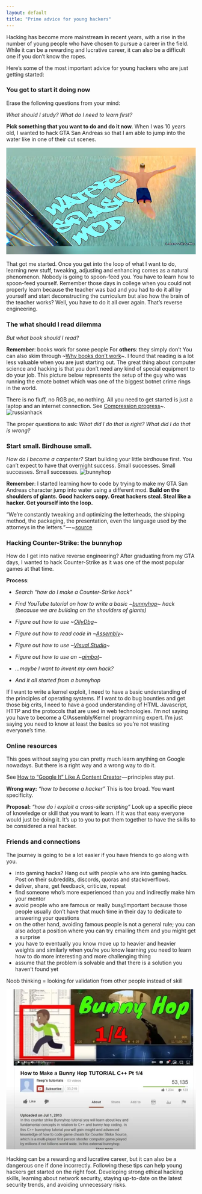 ```yaml
---
layout: default
title: "Prime advice for young hackers"
---
```

Hacking has become more mainstream in recent years, with a rise in the number of young people who have chosen to pursue a career in the field. While it can be a rewarding and lucrative career, it can also be a difficult one if you don’t know the ropes. 

Here’s some of the most important advice for young hackers who are just getting started:

### You got to start it doing now
Erase the following questions from your mind:

*What should I study?*
*What do I need to learn first?*

**Pick something that you want to do and do it now.**
When I was 10 years old, I wanted to hack GTA San Andreas so that I am able to jump into the water like in one of their cut scenes.

![jumping into water hack in GTA Sand Andreas](image/../../../images/1*wU5BSgmSn4zLVre-GdHHig.png)

That got me started. Once you get into the loop of what I want to do, learning new stuff, tweaking, adjusting and enhancing comes as a natural phenomenon.
Nobody is going to spoon-feed you.
You have to learn how to spoon-feed yourself.
Remember those days in college when you could not properly learn because the teacher was bad and you had to do it all by yourself and start deconstructing the curriculum but also how the brain of the teacher works?
Well, you have to do it all over again. That’s reverse engineering.

### The what should I read dilemma

*But what book should I read?*

**Remember**: books work for some people
For **others**: they simply don’t
You can also skim through ~[Why books don’t work](https://andymatuschak.org/books/)~.
I found that reading is a lot less valuable when you are just starting out.
The great thing about computer science and hacking is that you don’t need any kind of special equipment to do your job.
This picture below represents the setup of the guy who was running the emote botnet which was one of the biggest botnet crime rings in the world.

There is no fluff, no RGB pc, no nothing. All you need to get started is just a laptop and an internet connection.
See [Compression progress](https://www.researchgate.net/publication/23683623_Driven_by_Compression_Progress_A_Simple_Principle_Explains_Essential_Aspects_of_Subjective_Beauty_Novelty_Surprise_Interestingness_Attention_Curiosity_Creativity_Art_Science_Music_Jokes)~.
![russianhack](image/../../../images/russianhack.png)


The proper questions to ask:
*What did I do that is right?*
*What did I do that is wrong?*

### Start small. Birdhouse small.
*How do I become a carpenter?*
Start building your little birdhouse first.
You can’t expect to have that overnight success.
Small successes.
Small successes.
Small successes.
![bunnyhop](image/../../..images/bunnyhop.png)

**Remember**: I started learning how to code by trying to make my GTA San Andreas character jump into water using a different mod.
**Build on the shoulders of giants. Good hackers copy. Great hackers steal. Steal like a hacker. Get yourself into the loop.**

>
“We’re constantly tweaking and optimizing the letterheads, the shipping method, the packaging, the presentation, even the language used by the attorneys in the letters.” — ~[source](https://entrepreneurshandbook.co/this-is-what-it-takes-to-go-from-0-to-1-million-in-less-than-one-year-7ac31bc39eef?gi=a04bae9c8f9a)

### Hacking Counter-Strike: the bunnyhop
How do I get into native reverse engineering?
After graduating from my GTA days, I wanted to hack Counter-Strike as it was one of the most popular games at that time.

**Process**:

- *Search “how do I make a Counter-Strike hack”*

- *Find YouTube tutorial on how to write a basic ~[bunnyhop](https://www.urbandictionary.com/define.php?term=Bunnyhop)~ hack (because we are building on the shoulders of giants)*

- *Figure out how to use ~[OllyDbg](https://en.wikipedia.org/wiki/OllyDbg)~*

- *Figure out how to read code in ~[Assembly](https://en.wikipedia.org/wiki/Assembly_language)~*

- *Figure out how to use ~[Visual Studio](https://en.wikipedia.org/wiki/Visual_Studio)~*

- *Figure out how to use an ~[aimbot](https://www.urbandictionary.com/define.php?term=aimbot)~*

- *…maybe I want to invent my own hack?*

- *And it all started from a bunnyhop*

If I want to write a kernel exploit, I need to have a basic understanding of the principles of operating systems.
If I want to do bug bounties and get those big crits, I need to have a good understanding of HTML Javascript, HTTP and the protocols that are used in web technologies.
I’m not saying you have to become a C/Assembly/Kernel programming expert.
I’m just saying you need to know at least the basics so you’re not wasting everyone’s time.

### Online resources
This goes without saying you can pretty much learn anything on Google nowadays.
But there is a right way and a wrong way to do it.

See [How to “Google It” Like A Content Creator](https://youtu.be/GI7GyMeQPLI) — principles stay put.

**Wrong way:**
*“how to become a hacker”*
This is too broad. You want specificity.

**Proposal:**
*“how do i exploit a cross-site scripting”* Look up a specific piece of knowledge or skill that you want to learn. If it was that easy everyone would just be doing it. It’s up to you to put them together to have the skills to be considered a real hacker.

### Friends and connections
The journey is going to be a lot easier if you have friends to go along with you.
- into gaming hacks? Hang out with people who are into gaming hacks. Post on their subreddits, discords, quoras and stackoverflows.
- deliver, share, get feedback, criticize, repeat
- find someone who’s more experienced than you and indirectly make him your mentor
- avoid people who are famous or really busy/important because those people usually don’t have that much time in their day to dedicate to answering your questions
- on the other hand, avoiding famous people is not a general rule; you can also adopt a position where you can try emailing them and you might get a surprise
- you have to eventually you know move up to heavier and heavier weights and similarly when you’re you know learning you need to learn how to do more interesting and more challenging thing
- assume that the problem is solvable and that there is a solution you haven’t found yet

Noob thinking = looking for validation from other people instead of skill

![elisabeth](image/../../../_pages/images/bunnyhop.png)

Hacking can be a rewarding and lucrative career, but it can also be a dangerous one if done incorrectly. Following these tips can help young hackers get started on the right foot. Developing strong ethical hacking skills, learning about network security, staying up-to-date on the latest security trends, and avoiding unnecessary risks.

